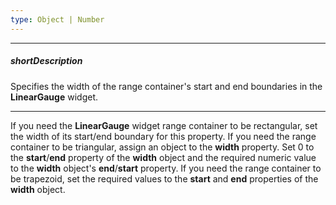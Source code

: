 ```yaml
---
type: Object | Number
---
```

---
##### shortDescription
Specifies the width of the range container's start and end boundaries in the **LinearGauge** widget.

---
If you need the **LinearGauge** widget range container to be rectangular, set the width of its start/end boundary for this property. If you need the range container to be triangular, assign an object to the **width** property. Set 0 to the **start**/**end** property of the **width** object and the required numeric value to the **width** object's **end**/**start** property. If you need the range container to be trapezoid, set the required values to the **start** and **end** properties of the **width** object.